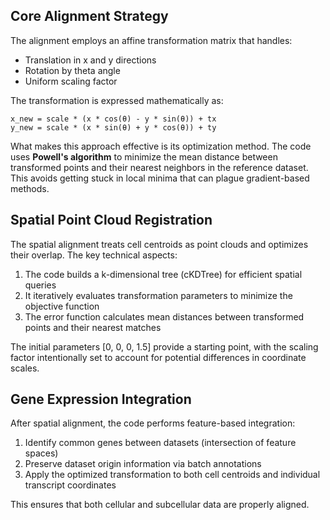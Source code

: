 ## Core Alignment Strategy

The alignment employs an affine transformation matrix that handles:
- Translation in x and y directions
- Rotation by theta angle
- Uniform scaling factor

The transformation is expressed mathematically as:
```
x_new = scale * (x * cos(θ) - y * sin(θ)) + tx
y_new = scale * (x * sin(θ) + y * cos(θ)) + ty
```

What makes this approach effective is its optimization method. The code uses **Powell's algorithm** to minimize the mean distance between transformed points and their nearest neighbors in the reference dataset. This avoids getting stuck in local minima that can plague gradient-based methods.

## Spatial Point Cloud Registration

The spatial alignment treats cell centroids as point clouds and optimizes their overlap. The key technical aspects:

1. The code builds a k-dimensional tree (cKDTree) for efficient spatial queries
2. It iteratively evaluates transformation parameters to minimize the objective function
3. The error function calculates mean distances between transformed points and their nearest matches

The initial parameters [0, 0, 0, 1.5] provide a starting point, with the scaling factor intentionally set to account for potential differences in coordinate scales.

## Gene Expression Integration

After spatial alignment, the code performs feature-based integration:

1. Identify common genes between datasets (intersection of feature spaces)
2. Preserve dataset origin information via batch annotations
3. Apply the optimized transformation to both cell centroids and individual transcript coordinates

This ensures that both cellular and subcellular data are properly aligned.
